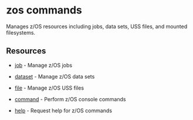 # zos commands

Manages z/OS resources including jobs, data sets, USS files, and mounted filesystems.

## Resources

- [job](./job/job) - Manage z/OS jobs

- [dataset](./dataset/dataset) - Manage z/OS data sets

- [file](./file/file) - Manage z/OS USS files

- [command](./command/command) - Perform z/OS console commands

- [help](./help/help) - Request help for z/OS commands
